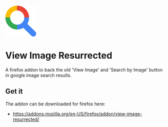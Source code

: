 ![Icon](app/icons/icon-96.png)
# View Image Resurrected

 A firefox addon to back the old 'View Image' and 'Search by Image' button in google image search results.
 
## Get it
  The addon can be downloaded for firefox here:
  - https://addons.mozilla.org/en-US/firefox/addon/view-image-resurrected/
